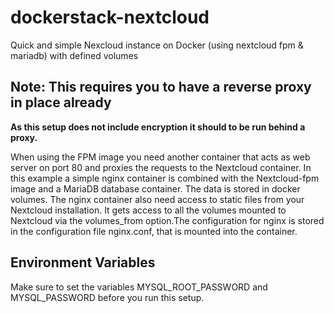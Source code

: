 # dockerstack-nextcloud
Quick and simple Nexcloud instance on Docker (using nextcloud fpm &amp; mariadb) with defined volumes


## Note: This requires you to have a reverse proxy in place already
**As this setup does not include encryption it should to be run behind a proxy.**

When using the FPM image you need another container that acts as web server on port 80 and proxies the requests to the Nextcloud container. In this example a simple nginx container is combined with the Nextcloud-fpm image and a MariaDB database container. The data is stored in docker volumes. The nginx container also need access to static files from your Nextcloud installation. It gets access to all the volumes mounted to Nextcloud via the volumes_from option.The configuration for nginx is stored in the configuration file nginx.conf, that is mounted into the container.

## Environment Variables
Make sure to set the variables MYSQL_ROOT_PASSWORD and MYSQL_PASSWORD before you run this setup.
